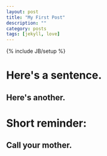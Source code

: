 ```yaml
---
layout: post
title: "My First Post"
description: ""
category: posts
tags: [jekyll, love]
---
```

{% include JB/setup %}

# Here's a sentence.

## Here's another.

# Short reminder:

## Call your mother.